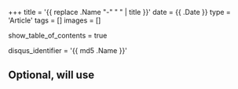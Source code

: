 +++
title = '{{ replace .Name "-" " " | title }}'
date = {{ .Date }}
type = 'Article'
tags = []
images = []

show_table_of_contents = true

disqus_identifier = '{{ md5 .Name }}'
## Optional, will use <title> tag value instead.
# disqus_title = ''
## Optional, will use window.location.href instead.
# disqus_url = ''
show_disqus = true
show_comment_count = true

share_buttons = ['facebook', 'twitter']

draft = true
+++
